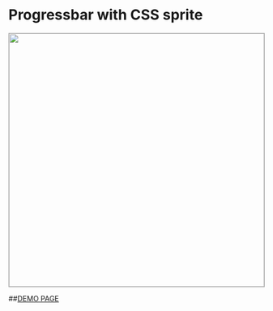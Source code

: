 # Progressbar with CSS sprite

<img src="http://all-user.org/images/progressbar-with-css-sprite.gif" style="width: 100%; height: 500px; border: 1px solid #aaa;">

<!-- <iframe src="http://all-user.github.io/progressbar/index.html" style="width: 100%; height: 500px; border: 1px solid #aaa;"></iframe> -->

##[DEMO PAGE](:http://all-user.github.io/progressbar/index.html)
